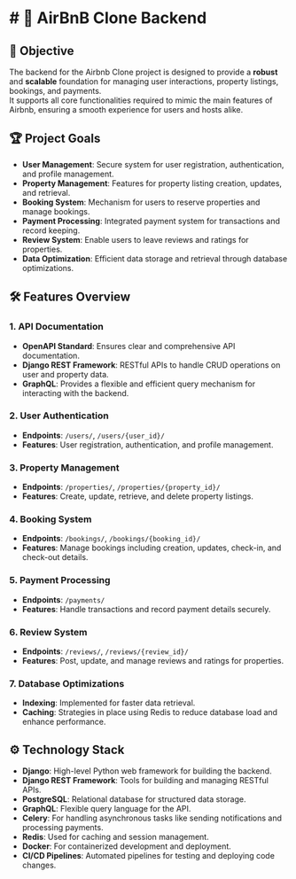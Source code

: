 # # 🏡 AirBnB Clone Backend

## 🚀 Objective
The backend for the Airbnb Clone project is designed to provide a **robust** and **scalable** foundation for managing user interactions, property listings, bookings, and payments.  
It supports all core functionalities required to mimic the main features of Airbnb, ensuring a smooth experience for users and hosts alike.

## 🏆 Project Goals
- **User Management**: Secure system for user registration, authentication, and profile management.
- **Property Management**: Features for property listing creation, updates, and retrieval.
- **Booking System**: Mechanism for users to reserve properties and manage bookings.
- **Payment Processing**: Integrated payment system for transactions and record keeping.
- **Review System**: Enable users to leave reviews and ratings for properties.
- **Data Optimization**: Efficient data storage and retrieval through database optimizations.

## 🛠️ Features Overview

### 1. API Documentation
- **OpenAPI Standard**: Ensures clear and comprehensive API documentation.
- **Django REST Framework**: RESTful APIs to handle CRUD operations on user and property data.
- **GraphQL**: Provides a flexible and efficient query mechanism for interacting with the backend.

### 2. User Authentication
- **Endpoints**: `/users/`, `/users/{user_id}/`
- **Features**: User registration, authentication, and profile management.

### 3. Property Management
- **Endpoints**: `/properties/`, `/properties/{property_id}/`
- **Features**: Create, update, retrieve, and delete property listings.

### 4. Booking System
- **Endpoints**: `/bookings/`, `/bookings/{booking_id}/`
- **Features**: Manage bookings including creation, updates, check-in, and check-out details.

### 5. Payment Processing
- **Endpoints**: `/payments/`
- **Features**: Handle transactions and record payment details securely.

### 6. Review System
- **Endpoints**: `/reviews/`, `/reviews/{review_id}/`
- **Features**: Post, update, and manage reviews and ratings for properties.

### 7. Database Optimizations
- **Indexing**: Implemented for faster data retrieval.
- **Caching**: Strategies in place using Redis to reduce database load and enhance performance.

## ⚙️ Technology Stack
- **Django**: High-level Python web framework for building the backend.
- **Django REST Framework**: Tools for building and managing RESTful APIs.
- **PostgreSQL**: Relational database for structured data storage.
- **GraphQL**: Flexible query language for the API.
- **Celery**: For handling asynchronous tasks like sending notifications and processing payments.
- **Redis**: Used for caching and session management.
- **Docker**: For containerized development and deployment.
- **CI/CD Pipelines**: Automated pipelines for testing and deploying code changes.